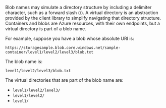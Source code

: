 Blob names may simulate a directory structure by including a delimiter character, such as a forward slash (/). A virtual directory is an abstraction provided by the client library to simplify navigating that directory structure. Containers and blobs are Azure resources, with their own endpoints, but a virtual directory is part of a blob name.

For example, suppose you have a blob whose absolute URI is:

```https://storagesample.blob.core.windows.net/sample-container/level1/level2/level3/blob.txt```

The blob name is: 

```level1/level2/level3/blob.txt```

The virtual directories that are part of the blob name are:

-  ```level1/level2/level3/```
-  ```level1/level2/```
-  ```level1/```